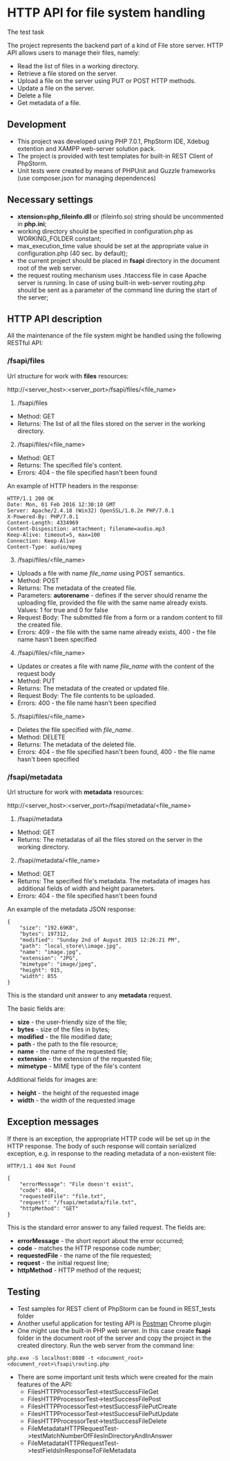 # HTTP API for file system handling
The test task

The project represents the backend part of a kind of File store server.
HTTP API allows users to manage their files, namely:

* Read the list of files in a working directory.
* Retrieve a file stored on the server.
* Upload a file on the server using PUT or POST HTTP methods.
* Update a file on the server.
* Delete a file
* Get metadata of a file.


## Development
- This project was developed using PHP 7.0.1, PhpStorm IDE, Xdebug extention and XAMPP web-server solution pack.
- The project is provided with test templates for built-in REST Client of PhpStorm.
- Unit tests were created by means of PHPUnit and Guzzle frameworks (use composer.json for managing dependences) 

## Necessary settings
- **xtension=php_fileinfo.dll** or \(fileinfo.so\) string should be uncommented in **php.ini**;
- working directory should be specified in configuration.php as WORKING_FOLDER constant;
- max_execution_time value should be set at the appropriate value in configuration.php (40 sec. by default);
- the current project should be placed in **fsapi** directory in the document root of the web server.
- the request routing mechanism uses .htaccess file in case Apache server is running. In case of using built-in web-server routing.php should be sent as a parameter of the command line during the start of the server;

## HTTP API description
All the maintenance of the file system might be handled using the following RESTful API:

### /fsapi/files
Url structure for work with **files** resources:

http://\<server_host\>:\<server_port\>/fsapi/files/\<file_name\>


1. /fsapi/files
  * Method: GET
  * Returns: The list of all the files stored on the server in the working directory.
  
2. /fsapi/files/\<file_name\>
  * Method: GET
  * Returns: The specified file's content.
  * Errors: 404 - the file specified hasn't been found
  
  An example of HTTP headers in the response:
  ```
  HTTP/1.1 200 OK
  Date: Mon, 01 Feb 2016 12:30:10 GMT
  Server: Apache/2.4.18 (Win32) OpenSSL/1.0.2e PHP/7.0.1
  X-Powered-By: PHP/7.0.1
  Content-Length: 4334969
  Content-Disposition: attachment; filename=audio.mp3
  Keep-Alive: timeout=5, max=100
  Connection: Keep-Alive
  Content-Type: audio/mpeg
  ```

3. /fsapi/files/\<file_name\>
  * Uploads a file with name *file_name* using POST semantics.
  * Method: POST
  * Returns: The metadata of the created file.
  * Parameters: **autorename** - defines if the server should rename the uploading file, provided the file with the same name already exists. Values: 1 for true and 0 for false
  * Request Body: The submitted file from a form or a random content to fill the created file.
  * Errors: 409 - the file with the same name already exists, 400 - the file name hasn't been specified

4. /fsapi/files/\<file_name\>
  * Updates or creates a file with name *file_name* with the content of the request body
  * Method: PUT
  * Returns: The metadata of the created or updated file.
  * Request Body: The file contents to be uploaded.
  * Errors: 400 - the file name hasn't been specified

5. /fsapi/files/\<file_name\>
  * Deletes the file specified with *file_name*.
  * Method: DELETE
  * Returns: The metadata of the deleted file.
  * Errors: 404 - the file specified hasn't been found, 400 - the file name hasn't been specified


### /fsapi/metadata
Url structure for work with **metadata** resources:

http://\<server_host\>:\<server_port\>/fsapi/metadata/\<file_name\>

1. /fsapi/metadata
  * Method: GET
  * Returns: The metadatas of all the files stored on the server in the working directory.
  
2. /fsapi/metadata/\<file_name\>
  * Method: GET
  * Returns: The specified file's metadata. The metadata of images has additional fields of width and height parameters.
  * Errors: 404 - the file specified hasn't been found

An example of the metadata JSON response:
```
{
    "size": "192.69KB",
    "bytes": 197312,
    "modified": "Sunday 2nd of August 2015 12:26:21 PM",
    "path": "local_store\\image.jpg",
    "name": "image.jpg",
    "extension": "JPG",
    "mimetype": "image/jpeg",
    "height": 915,
    "width": 855
}
```
This is the standard unit answer to any **metadata** request. 

The basic fields are:
- **size** - the user-friendly size of the file;
- **bytes** - size of the files in bytes;
- **modified** -  the file modified date;
- **path** - the path to the file resource;
- **name** - the name of the requested file;
- **extension** - the extension of the requested file;
- **mimetype** - MIME type of the file's content

Additional fields for images are:
- **height** - the height of the requested image
- **width** - the width of the requested image

## Exception messages
If there is an exception, the appropriate HTTP code will be set up in the HTTP response.
The body of such response will contain serialized exception, e.g. in response to the reading metadata of a non-existent file:
```
HTTP/1.1 404 Not Found
```
```
{
    "errorMessage": "File doesn't exist",
    "code": 404,
    "requestedFile": "file.txt",
    "request": "/fsapi/metadata/file.txt",
    "httpMethod": "GET"
}
```
This is the standard error answer to any failed request. The fields are:
- **errorMessage** - the short report about the error occurred;
- **code** - matches the HTTP response code number;
- **requestedFile** -  the name of the file requested;
- **request** - the initial request line;
- **httpMethod** - HTTP method of the request;

## Testing
- Test samples for REST client of PhpStorm can be found in REST_tests folder
- Another useful application for testing API is [Postman](https://chrome.google.com/webstore/detail/postman-rest-client/fdmmgilgnpjigdojojpjoooidkmcomcm?utm_source=chrome-ntp-launcher) Chrome plugin
- One might use the built-in PHP web server. In this case create **fsapi** folder in the document root of the server  and copy the project in the created directory. Run the web server from the command line:
```
php.exe -S localhost:8080 -t <document_root> <document_root>\fsapi\routing.php
```
- There are some important unit tests which were created for the main features of the API:
  - FilesHTTPProcessorTest->testSuccessFileGet
  - FilesHTTPProcessorTest->testSuccessFilePost
  - FilesHTTPProcessorTest->testSuccessFilePutCreate
  - FilesHTTPProcessorTest->testSuccessFilePutUpdate
  - FilesHTTPProcessorTest->testSuccessFileDelete
  - FileMetadataHTTPRequestTest->testMatchNumberOfFilesInDirectoryAndInAnswer
  - FileMetadataHTTPRequestTest->testFieldsInResponseToFileMetadata
  
